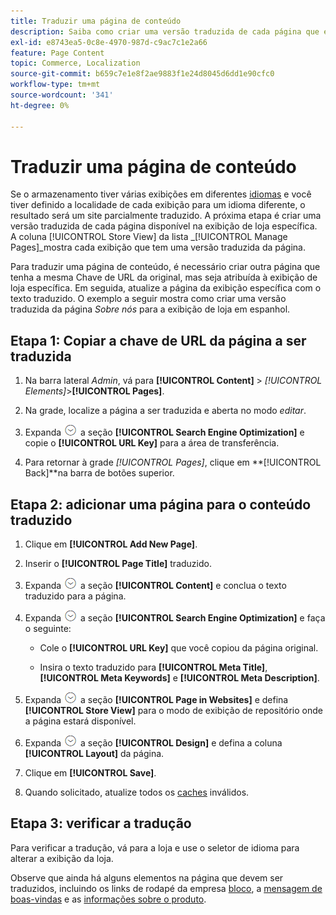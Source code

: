 ```yaml
---
title: Traduzir uma página de conteúdo
description: Saiba como criar uma versão traduzida de cada página que está disponível na exibição de loja específica.
exl-id: e8743ea5-0c8e-4970-987d-c9ac7c1e2a66
feature: Page Content
topic: Commerce, Localization
source-git-commit: b659c7e1e8f2ae9883f1e24d8045d6dd1e90cfc0
workflow-type: tm+mt
source-wordcount: '341'
ht-degree: 0%

---
```


# Traduzir uma página de conteúdo

Se o armazenamento tiver várias exibições em diferentes [idiomas](../stores-purchase/store-localize.md) e você tiver definido a localidade de cada exibição para um idioma diferente, o resultado será um site parcialmente traduzido. A próxima etapa é criar uma versão traduzida de cada página disponível na exibição de loja específica. A coluna [!UICONTROL Store View] da lista _[!UICONTROL Manage Pages]_mostra cada exibição que tem uma versão traduzida da página.

Para traduzir uma página de conteúdo, é necessário criar outra página que tenha a mesma Chave de URL da original, mas seja atribuída à exibição de loja específica. Em seguida, atualize a página da exibição específica com o texto traduzido. O exemplo a seguir mostra como criar uma versão traduzida da página _Sobre nós_ para a exibição de loja em espanhol.

## Etapa 1: Copiar a chave de URL da página a ser traduzida

1. Na barra lateral _Admin_, vá para **[!UICONTROL Content]** > _[!UICONTROL Elements]_>**[!UICONTROL Pages]**.

1. Na grade, localize a página a ser traduzida e aberta no modo _editar_.

1. Expanda ![Seletor de expansão](../assets/icon-display-expand.png) a seção **[!UICONTROL Search Engine Optimization]** e copie o **[!UICONTROL URL Key]** para a área de transferência.

1. Para retornar à grade _[!UICONTROL Pages]_, clique em **[!UICONTROL Back]**na barra de botões superior.

## Etapa 2: adicionar uma página para o conteúdo traduzido

1. Clique em **[!UICONTROL Add New Page]**.

1. Inserir o **[!UICONTROL Page Title]** traduzido.

1. Expanda ![Seletor de expansão](../assets/icon-display-expand.png) a seção **[!UICONTROL Content]** e conclua o texto traduzido para a página.

1. Expanda ![Seletor de expansão](../assets/icon-display-expand.png) a seção **[!UICONTROL Search Engine Optimization]** e faça o seguinte:

   - Cole o **[!UICONTROL URL Key]** que você copiou da página original.

   - Insira o texto traduzido para **[!UICONTROL Meta Title]**, **[!UICONTROL Meta Keywords]** e **[!UICONTROL Meta Description]**.

1. Expanda ![Seletor de expansão](../assets/icon-display-expand.png) a seção **[!UICONTROL Page in Websites]** e defina **[!UICONTROL Store View]** para o modo de exibição de repositório onde a página estará disponível.

1. Expanda ![Seletor de expansão](../assets/icon-display-expand.png) a seção **[!UICONTROL Design]** e defina a coluna **[!UICONTROL Layout]** da página.

1. Clique em **[!UICONTROL Save]**.

1. Quando solicitado, atualize todos os [caches](../systems/cache-management.md) inválidos.

## Etapa 3: verificar a tradução

Para verificar a tradução, vá para a loja e use o seletor de idioma para alterar a exibição da loja.

Observe que ainda há alguns elementos na página que devem ser traduzidos, incluindo os links de rodapé da empresa [bloco](block-add.md), a [mensagem de boas-vindas](../getting-started/storefront-branding.md#change-the-welcome-message) e as [informações sobre o produto](../stores-purchase/store-localize.md#localize-products).
